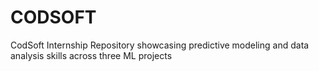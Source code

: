# CODSOFT
CodSoft Internship Repository showcasing predictive modeling and data analysis skills across three ML projects
